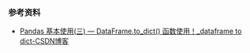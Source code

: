 ### 参考资料

- [Pandas 基本使用(三) — DataFrame.to_dict() 函数使用！_dataframe to dict-CSDN博客](https://blog.csdn.net/weixin_42512684/article/details/104782158)